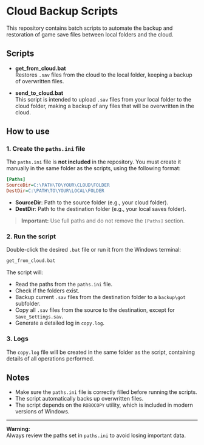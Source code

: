 # Cloud Backup Scripts

This repository contains batch scripts to automate the backup and restoration of game save files between local folders and the cloud.

## Scripts

- **get_from_cloud.bat**  
  Restores `.sav` files from the cloud to the local folder, keeping a backup of overwritten files.

- **send_to_cloud.bat**  
  This script is intended to upload `.sav` files from your local folder to the cloud folder, making a backup of any files that will be overwritten in the cloud.  

## How to use

### 1. Create the `paths.ini` file

The `paths.ini` file is **not included** in the repository. You must create it manually in the same folder as the scripts, using the following format:

```ini
[Paths]
SourceDir=C:\PATH\TO\YOUR\CLOUD\FOLDER
DestDir=C:\PATH\TO\YOUR\LOCAL\FOLDER
```

- **SourceDir**: Path to the source folder (e.g., your cloud folder).
- **DestDir**: Path to the destination folder (e.g., your local saves folder).

> **Important:** Use full paths and do not remove the `[Paths]` section.

### 2. Run the script

Double-click the desired `.bat` file or run it from the Windows terminal:

```cmd
get_from_cloud.bat
```

The script will:
- Read the paths from the `paths.ini` file.
- Check if the folders exist.
- Backup current `.sav` files from the destination folder to a `backup\got` subfolder.
- Copy all `.sav` files from the source to the destination, except for `Save_Settings.sav`.
- Generate a detailed log in `copy.log`.

### 3. Logs

The `copy.log` file will be created in the same folder as the script, containing details of all operations performed.

## Notes

- Make sure the `paths.ini` file is correctly filled before running the scripts.
- The script automatically backs up overwritten files.
- The script depends on the `ROBOCOPY` utility, which is included in modern versions of Windows.

---

**Warning:**  
Always review the paths set in `paths.ini` to avoid losing important data.